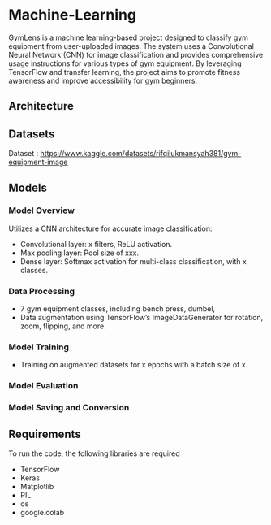 # Machine-Learning
GymLens is a machine learning-based project designed to classify gym equipment from user-uploaded images. The system uses a Convolutional Neural Network (CNN) for image classification and provides comprehensive usage instructions for various types of gym equipment. By leveraging TensorFlow and transfer learning, the project aims to promote fitness awareness and improve accessibility for gym beginners.
## Architecture

## Datasets
Dataset : https://www.kaggle.com/datasets/rifqilukmansyah381/gym-equipment-image

## Models
### Model Overview
Utilizes a CNN architecture for accurate image classification:
- Convolutional layer: x filters, ReLU activation.
- Max pooling layer: Pool size of xxx.
- Dense layer: Softmax activation for multi-class classification, with x classes.
### Data Processing
- 7 gym equipment classes, including bench press, dumbel, 
- Data augmentation using TensorFlow’s ImageDataGenerator for rotation, zoom, flipping, and more.
### Model Training
- Training on augmented datasets for x epochs with a batch size of x.
### Model Evaluation

### Model Saving and Conversion

## Requirements
To run the code, the following libraries are required
- TensorFlow
- Keras
- Matplotlib
- PIL
- os
- google.colab


